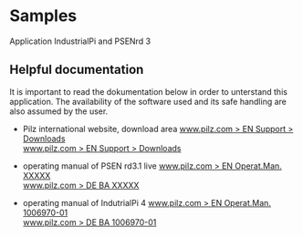 # Samples
Application IndustrialPi and PSENrd 3

## Helpful documentation

It is important to read the dokumentation below in order to unterstand this application.
The availability of the software used and its safe handling are also assumed by the user.

+ Pilz international website, download area     [www.pilz.com > EN Support > Downloads](https://www.pilz.com/en-INT/support/downloads)<br/>
                                                [www.pilz.com > EN Support > Downloads](https://www.pilz.com/de-INT/support/downloads)<br/>

+ operating manual of PSEN rd3.1 live           [www.pilz.com > EN Operat.Man. XXXXX](http://Link_fehlt_noch.com)<br/>
                                                [www.pilz.com > DE BA XXXXX](http://Link_fehlt_noch.com)<br/>
+ operating manual of IndutrialPi 4             [www.pilz.com > EN Operat.Man. 1006970-01](https://www.pilz.com/en-INT/search#currentPage=1&SEARCH=1006970)<br/>
                                                [www.pilz.com > DE BA 1006970-01](https://www.pilz.com/de-INT/search#currentPage=1&SEARCH=1006970)<br/>


